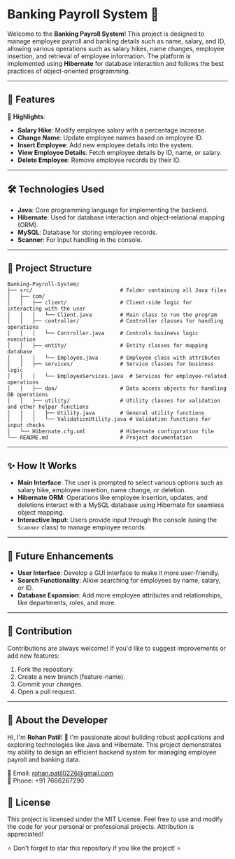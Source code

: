 # Banking Payroll System 💼

Welcome to the **Banking Payroll System**! This project is designed to manage employee payroll and banking details such as name, salary, and ID, allowing various operations such as salary hikes, name changes, employee insertion, and retrieval of employee information. The platform is implemented using **Hibernate** for database interaction and follows the best practices of object-oriented programming.

---

## 🚀 Features  
🌟 **Highlights**:  
- **Salary Hike**: Modify employee salary with a percentage increase.  
- **Change Name**: Update employee names based on employee ID.  
- **Insert Employee**: Add new employee details into the system.  
- **View Employee Details**: Fetch employee details by ID, name, or salary.  
- **Delete Employee**: Remove employee records by their ID.

---

## 🛠️ Technologies Used  
- **Java**: Core programming language for implementing the backend.  
- **Hibernate**: Used for database interaction and object-relational mapping (ORM).  
- **MySQL**: Database for storing employee records.  
- **Scanner**: For input handling in the console.

---

## 📂 Project Structure

~~~
Banking-Payroll-System/
├── src/                            # Folder containing all Java files
│   ├── com/
│   │   ├── client/                 # Client-side logic for interacting with the user
│   │   │   └── Client.java         # Main class to run the program
│   │   ├── controller/             # Controller classes for handling operations
│   │   │   └── Controller.java     # Controls business logic execution
│   │   ├── entity/                 # Entity classes for mapping database
│   │   │   └── Employee.java       # Employee class with attributes
│   │   ├── services/               # Service classes for business logic
│   │   │   └── EmployeeServices.java  # Services for employee-related operations
│   │   ├── dao/                    # Data access objects for handling DB operations
│   │   ├── utility/                # Utility classes for validation and other helper functions
│   │   │   ├── Utility.java        # General utility functions
│   │   │   └── ValidationUtility.java # Validation functions for input checks
│   └── Hibernate.cfg.xml           # Hibernate configuration file
└── README.md                       # Project documentation
~~~

---

## ✨ How It Works  
- **Main Interface**: The user is prompted to select various options such as salary hike, employee insertion, name change, or deletion.  
- **Hibernate ORM**: Operations like employee insertion, updates, and deletions interact with a MySQL database using Hibernate for seamless object mapping.  
- **Interactive Input**: Users provide input through the console (using the `Scanner` class) to manage employee records.

---

## 🚧 Future Enhancements  
- **User Interface**: Develop a GUI interface to make it more user-friendly.  
- **Search Functionality**: Allow searching for employees by name, salary, or ID.  
- **Database Expansion**: Add more employee attributes and relationships, like departments, roles, and more.

---

## 🤝 Contribution  
Contributions are always welcome! If you'd like to suggest improvements or add new features:

1. Fork the repository.
2. Create a new branch (feature-name).
3. Commit your changes.
4. Open a pull request.

---

## 💼 About the Developer  
Hi, I'm **Rohan Patil**! 👋 I'm passionate about building robust applications and exploring technologies like Java and Hibernate. This project demonstrates my ability to design an efficient backend system for managing employee payroll and banking data.

📧 Email: [rohan.patil0226@gmail.com](mailto:rohan.patil0226@gmail.com)  
📱 Phone: +91 7666267290

## 📜 License  
This project is licensed under the MIT License. Feel free to use and modify the code for your personal or professional projects. Attribution is appreciated!

⭐ Don't forget to star this repository if you like the project! ⭐
